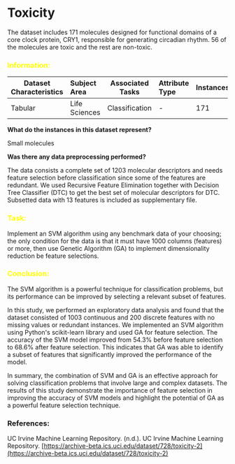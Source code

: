 # Toxicity
 The dataset includes 171 molecules designed for functional domains of a core clock protein, CRY1, responsible for generating circadian rhythm. 56 of the molecules are toxic and the rest are non-toxic.

### <span style="color:#FFFF00"> Information: </span>
| Dataset Characteristics | Subject Area | Associated Tasks | Attribute Type | Instances | Attributes |
|---------|:-------------|:--------------:|:-------------|:-------------|--------------:|
| Tabular | Life Sciences | Classification | - | 171 | 1203 |

<b>What do the instances in this dataset represent?</b>

Small molecules

<b>Was there any data preprocessing performed?</b>

The data consists a complete set of 1203 molecular descriptors and needs feature selection before classification since some of the features are redundant. We used Recursive Feature Elimination together with Decision Tree Classifier (DTC) to get the best set of molecular descriptors for DTC. Subsetted data with 13 features is included as supplementary file.

### <span style="color:#FFFF00"> Task: </span>

Implement an SVM algorithm using any benchmark data of your choosing; the only condition for the data is that it must have 1000 columns (features) or more,   then use Genetic Algorithm (GA) to implement dimensionality reduction be feature selections.

### <span style="color:#FFFF00"> Conclusion: </span>

The SVM algorithm is a powerful technique for classification problems, but its performance can be improved by selecting a relevant subset of features.

In this study, we performed an exploratory data analysis and found that the dataset consisted of 1003 continuous and 200 discrete features with no missing values or redundant instances. We implemented an SVM algorithm using Python's scikit-learn library and used GA for feature selection. The accuracy of the SVM model improved from 54.3% before feature selection to 68.6% after feature selection. This indicates that GA was able to identify a subset of features that significantly improved the performance of the model.

In summary, the combination of SVM and GA is an effective approach for solving classification problems that involve large and complex datasets. The results of this study demonstrate the importance of feature selection in improving the accuracy of SVM models and highlight the potential of GA as a powerful feature selection technique.

### References:

UC Irvine Machine Learning Repository. (n.d.). UC Irvine Machine Learning Repository. [https://archive-beta.ics.uci.edu/dataset/728/toxicity-2](https://archive-beta.ics.uci.edu/dataset/728/toxicity-2)
